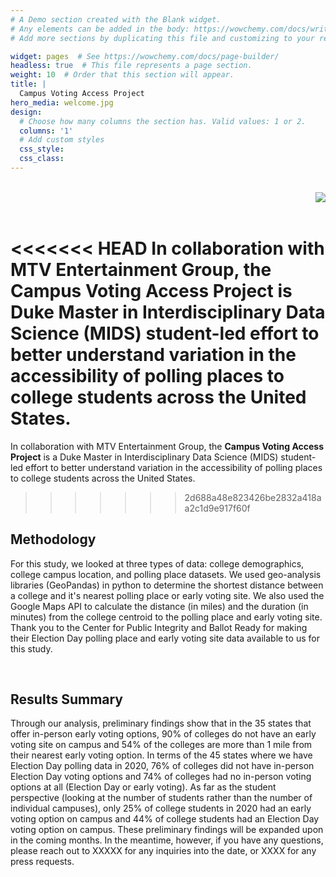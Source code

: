 ```yaml
---
# A Demo section created with the Blank widget.
# Any elements can be added in the body: https://wowchemy.com/docs/writing-markdown-latex/
# Add more sections by duplicating this file and customizing to your requirements.

widget: pages  # See https://wowchemy.com/docs/page-builder/
headless: true  # This file represents a page section.
weight: 10  # Order that this section will appear.
title: |
  Campus Voting Access Project
hero_media: welcome.jpg
design:
  # Choose how many columns the section has. Valid values: 1 or 2.
  columns: '1'
  # Add custom styles
  css_style:
  css_class:
---
```


<br>



<img align="right" src="/uploads/logo.png" style="vertical-align:middle">
<br>
<br>

<<<<<<< HEAD
In collaboration with MTV Entertainment Group, the **Campus Voting Access Project** is Duke Master in Interdisciplinary Data Science (MIDS) student-led effort to better understand variation in the accessibility of polling places to college students across the United States. 
=======
In collaboration with MTV Entertainment Group, the **Campus Voting Access Project** is a Duke Master in Interdisciplinary Data Science (MIDS) student-led effort to better understand variation in the accessibility of polling places to college students across the United States. 
>>>>>>> 2d688a48e823426be2832a418aa2c1d9e917f60f

## **Methodology**
For this study, we looked at three types of data: college demographics, college campus location, and polling place datasets. We used geo-analysis libraries (GeoPandas) in python to determine the shortest distance between a college and it's nearest polling place or early voting site. We also used the Google Maps API to calculate the distance (in miles) and the duration (in minutes) from the college centroid to the polling place and early voting site.
Thank you to the Center for Public Integrity and Ballot Ready for making their Election Day polling place and early voting site data available to us for this study.

<br>

## **Results Summary**
Through our analysis, preliminary findings show that in the 35 states that offer in-person early voting options, 90% of colleges do not have an early voting site on campus and 54% of the colleges are more than 1 mile from their nearest early voting option.
In terms of the 45 states where we have Election Day polling data in 2020, 76% of colleges did not have in-person Election Day voting options and 74% of colleges had no in-person voting options at all (Election Day or early voting). As far as the student perspective (looking at the number of students rather than the number of individual campuses), only 25% of college students in 2020 had an early voting option on campus and 44% of college students had an Election Day voting option on campus.
These preliminary findings will be expanded upon in the coming months. In the meantime, however, if you have any questions, please reach out to XXXXX for any inquiries into the date, or XXXX for any press requests.
